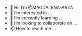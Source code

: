 - 👋 Hi, I’m @MAGDALENA-ARZA
- 👀 I’m interested in ...
- 🌱 I’m currently learning ...
- 💞️ I’m looking to collaborate on ...
- 📫 How to reach me ...

<!---
MAGDALENA-ARZA/MAGDALENA-ARZA is a ✨ special ✨ repository because its `README.md` (this file) appears on your GitHub profile.
You can click the Preview link to take a look at your changes.
--->
